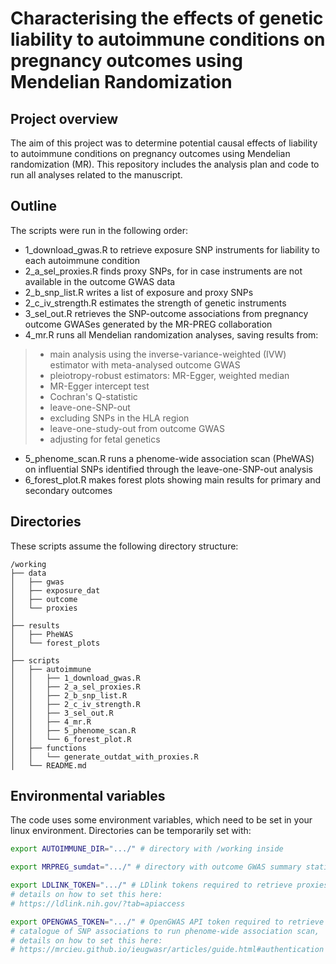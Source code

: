# Characterising the effects of genetic liability to autoimmune conditions on pregnancy outcomes using Mendelian Randomization

## Project overview
The aim of this project was to determine potential causal effects of liability to autoimmune conditions on pregnancy outcomes using Mendelian randomization (MR). This repository includes the analysis plan and code to run all analyses related to the manuscript.

## Outline
The scripts were run in the following order:
* 1_download_gwas.R to retrieve exposure SNP instruments for liability to each autoimmune condition
* 2_a_sel_proxies.R finds proxy SNPs, for in case instruments are not available in the outcome GWAS data
* 2_b_snp_list.R writes a list of exposure and proxy SNPs
* 2_c_iv_strength.R estimates the strength of genetic instruments
* 3_sel_out.R retrieves the SNP-outcome associations from pregnancy outcome GWASes generated by the MR-PREG collaboration
* 4_mr.R runs all Mendelian randomization analyses, saving results from:
> - main analysis using the inverse-variance-weighted (IVW) estimator with meta-analysed outcome GWAS
> - pleiotropy-robust estimators: MR-Egger, weighted median
> - MR-Egger intercept test
> - Cochran's Q-statistic
> - leave-one-SNP-out
> - excluding SNPs in the HLA region
> - leave-one-study-out from outcome GWAS
> - adjusting for fetal genetics
* 5_phenome_scan.R runs a phenome-wide association scan (PheWAS) on influential SNPs identified through the leave-one-SNP-out analysis
* 6_forest_plot.R makes forest plots showing main results for primary and secondary outcomes

## Directories
These scripts assume the following directory structure:
```
/working
├── data
│   ├── gwas
│   ├── exposure_dat
│   ├── outcome
│   └── proxies
│
├── results
│   ├── PheWAS
│   └── forest_plots
│
├── scripts
│   ├── autoimmune
│   │   ├── 1_download_gwas.R
│   │   ├── 2_a_sel_proxies.R
│   │   ├── 2_b_snp_list.R
│   │   ├── 2_c_iv_strength.R
│   │   ├── 3_sel_out.R
│   │   ├── 4_mr.R
│   │   ├── 5_phenome_scan.R
│   │   └── 6_forest_plot.R
│   ├── functions
│   │   └── generate_outdat_with_proxies.R
│   └── README.md
```

## Environmental variables
The code uses some environment variables, which need to be set in your linux environment. 
Directories can be temporarily set with:

```bash
export AUTOIMMUNE_DIR=".../" # directory with /working inside

export MRPREG_sumdat=".../" # directory with outcome GWAS summary statistics

export LDLINK_TOKEN=".../" # LDlink tokens required to retrieve proxies,
# details on how to set this here:
# https://ldlink.nih.gov/?tab=apiaccess

export OPENGWAS_TOKEN=".../" # OpenGWAS API token required to retrieve
# catalogue of SNP associations to run phenome-wide association scan,
# details on how to set this here:
# https://mrcieu.github.io/ieugwasr/articles/guide.html#authentication
```
